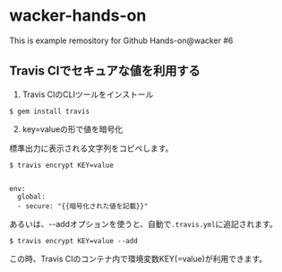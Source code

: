 # wacker-hands-on

This is example remository for Github Hands-on@wacker #6

## Travis CIでセキュアな値を利用する

1. Travis CIのCLIツールをインストール

```
$ gem install travis
```

2. key=valueの形で値を暗号化

標準出力に表示される文字列をコピペします。
```
$ travis encrypt KEY=value


env:
  global:
  - secure: "{{暗号化された値を記載}}"
```

あるいは、--addオプションを使うと、自動で`.travis.yml`に追記されます。
```
$ travis encrypt KEY=value --add
```

この時、Travis CIのコンテナ内で環境変数KEY(=value)が利用できます。
